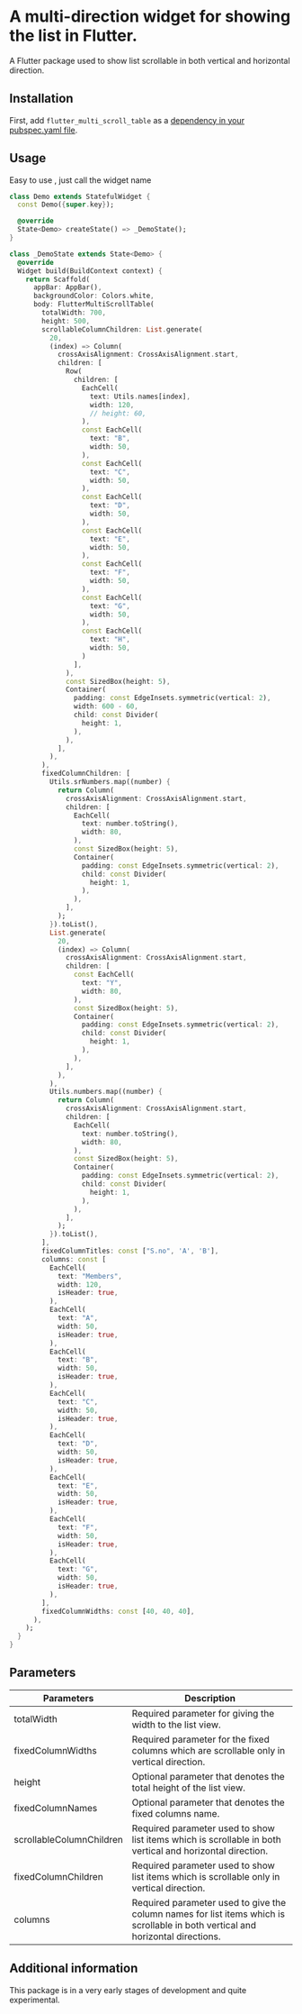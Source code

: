 <!--
This README describes the package. If you publish this package to pub.dev,
this README's contents appear on the landing page for your package.

For information about how to write a good package README, see the guide for
[writing package pages](https://dart.dev/guides/libraries/writing-package-pages).

For general information about developing packages, see the Dart guide for
[creating packages](https://dart.dev/guides/libraries/create-library-packages)
and the Flutter guide for
[developing packages and plugins](https://flutter.dev/developing-packages).
-->

# A multi-direction widget for showing the list in Flutter.

A Flutter package used to show list scrollable in both vertical and horizontal direction.

## Installation

First, add `flutter_multi_scroll_table` as a
[dependency in your pubspec.yaml file](https://flutter.dev/docs/development/platform-integration/platform-channels).

<!-- ## Features

TODO: List what your package can do. Maybe include images, gifs, or videos. -->

## Usage

Easy to use , just call the widget name

```dart
class Demo extends StatefulWidget {
  const Demo({super.key});

  @override
  State<Demo> createState() => _DemoState();
}

class _DemoState extends State<Demo> {
  @override
  Widget build(BuildContext context) {
    return Scaffold(
      appBar: AppBar(),
      backgroundColor: Colors.white,
      body: FlutterMultiScrollTable(
        totalWidth: 700,
        height: 500,
        scrollableColumnChildren: List.generate(
          20,
          (index) => Column(
            crossAxisAlignment: CrossAxisAlignment.start,
            children: [
              Row(
                children: [
                  EachCell(
                    text: Utils.names[index],
                    width: 120,
                    // height: 60,
                  ),
                  const EachCell(
                    text: "B",
                    width: 50,
                  ),
                  const EachCell(
                    text: "C",
                    width: 50,
                  ),
                  const EachCell(
                    text: "D",
                    width: 50,
                  ),
                  const EachCell(
                    text: "E",
                    width: 50,
                  ),
                  const EachCell(
                    text: "F",
                    width: 50,
                  ),
                  const EachCell(
                    text: "G",
                    width: 50,
                  ),
                  const EachCell(
                    text: "H",
                    width: 50,
                  )
                ],
              ),
              const SizedBox(height: 5),
              Container(
                padding: const EdgeInsets.symmetric(vertical: 2),
                width: 600 - 60,
                child: const Divider(
                  height: 1,
                ),
              ),
            ],
          ),
        ),
        fixedColumnChildren: [
          Utils.srNumbers.map((number) {
            return Column(
              crossAxisAlignment: CrossAxisAlignment.start,
              children: [
                EachCell(
                  text: number.toString(),
                  width: 80,
                ),
                const SizedBox(height: 5),
                Container(
                  padding: const EdgeInsets.symmetric(vertical: 2),
                  child: const Divider(
                    height: 1,
                  ),
                ),
              ],
            );
          }).toList(),
          List.generate(
            20,
            (index) => Column(
              crossAxisAlignment: CrossAxisAlignment.start,
              children: [
                const EachCell(
                  text: "Y",
                  width: 80,
                ),
                const SizedBox(height: 5),
                Container(
                  padding: const EdgeInsets.symmetric(vertical: 2),
                  child: const Divider(
                    height: 1,
                  ),
                ),
              ],
            ),
          ),
          Utils.numbers.map((number) {
            return Column(
              crossAxisAlignment: CrossAxisAlignment.start,
              children: [
                EachCell(
                  text: number.toString(),
                  width: 80,
                ),
                const SizedBox(height: 5),
                Container(
                  padding: const EdgeInsets.symmetric(vertical: 2),
                  child: const Divider(
                    height: 1,
                  ),
                ),
              ],
            );
          }).toList(),
        ],
        fixedColumnTitles: const ["S.no", 'A', 'B'],
        columns: const [
          EachCell(
            text: "Members",
            width: 120,
            isHeader: true,
          ),
          EachCell(
            text: "A",
            width: 50,
            isHeader: true,
          ),
          EachCell(
            text: "B",
            width: 50,
            isHeader: true,
          ),
          EachCell(
            text: "C",
            width: 50,
            isHeader: true,
          ),
          EachCell(
            text: "D",
            width: 50,
            isHeader: true,
          ),
          EachCell(
            text: "E",
            width: 50,
            isHeader: true,
          ),
          EachCell(
            text: "F",
            width: 50,
            isHeader: true,
          ),
          EachCell(
            text: "G",
            width: 50,
            isHeader: true,
          ),
        ],
        fixedColumnWidths: const [40, 40, 40],
      ),
    );
  }
}
```

## Parameters

| Parameters               | Description                                                                                                                     |
| ------------------------ | ------------------------------------------------------------------------------------------------------------------------------- |
| totalWidth               | Required parameter for giving the width to the list view.                                                                       |
| fixedColumnWidths        | Required parameter for the fixed columns which are scrollable only in vertical direction.                                       |
| height                   | Optional parameter that denotes the total height of the list view.                                                              |
| fixedColumnNames         | Optional parameter that denotes the fixed columns name.                                                                         |
| scrollableColumnChildren | Required parameter used to show list items which is scrollable in both vertical and horizontal direction.                       |
| fixedColumnChildren      | Required parameter used to show list items which is scrollable only in vertical direction.                                      |
| columns                  | Required parameter used to give the column names for list items which is scrollable in both vertical and horizontal directions. |

## Additional information

This package is in a very early stages of development and quite experimental.

<!-- TODO: Tell users more about the package: where to find more information, how to
contribute to the package, how to file issues, what response they can expect
from the package authors, and more. -->
